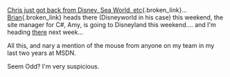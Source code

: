 [Chris just got back from Disney, Sea World, etc](http://www.sellsbrothers.com/news/showTopic.aspx?ixTopic=1207){.broken_link}... [Brian](http://weblogs.asp.net/brianjo/){.broken_link} heads there (Disneyworld in his case) this weekend, the site manager for C#, Amy, is going to Disneyland this weekend.... and I'm heading [there](http://disneyland.disney.go.com/dlr/landing/parkDLP) next week...

All this, and nary a mention of the mouse from anyone on my team in my last two years at MSDN.

Seem Odd? I'm very suspicious.